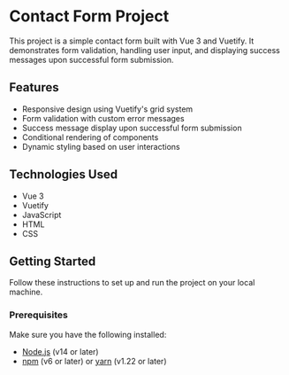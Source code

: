 # Contact Form Project

This project is a simple contact form built with Vue 3 and Vuetify. It demonstrates form validation, handling user input, and displaying success messages upon successful form submission.

## Features

- Responsive design using Vuetify's grid system
- Form validation with custom error messages
- Success message display upon successful form submission
- Conditional rendering of components
- Dynamic styling based on user interactions

## Technologies Used

- Vue 3
- Vuetify
- JavaScript
- HTML
- CSS

## Getting Started

Follow these instructions to set up and run the project on your local machine.

### Prerequisites

Make sure you have the following installed:

- [Node.js](https://nodejs.org/) (v14 or later)
- [npm](https://www.npmjs.com/) (v6 or later) or [yarn](https://yarnpkg.com/) (v1.22 or later)
